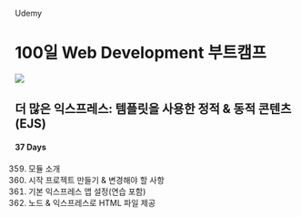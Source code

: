 Udemy

# 100일 Web Development 부트캠프

[<img src="https://img.shields.io/badge/github-%23121011.svg?style=for-the-badge&logo=github&logoColor=white" />](https://github.com/academind/100-days-of-web-development/)

## 더 많은 익스프레스: 템플릿을 사용한 정적 & 동적 콘텐츠(EJS)

#### 37 Days

359. 모듈 소개
360. 시작 프로젝트 만들기 & 변경해야 할 사항
361. 기본 익스프레스 앱 설정(연습 포함)
362. 노드 & 익스프레스로 HTML 파일 제공
